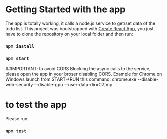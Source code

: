 # Getting Started with the app

The app is totally working, it calls a node.js service to get/set data of the todo list.
This project was bootstrapped with [Create React App](https://github.com/facebook/create-react-app), you just have to clone the repository on your local folder and then run:

### `npm install`
### `npm start`

##IMPORTANT: to avoid CORS Blocking the async calls to the service, please open the app in your broser disabling CORS.
Example for Chrome on Windows launch from START->RUN this command: chrome.exe --disable-web-security --disable-gpu --user-data-dir=C:\tmp

# to test the app

Please run:
### `npm test`

